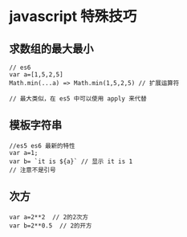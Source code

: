 # javascript 特殊技巧

## 求数组的最大最小
```
// es6 
var a=[1,5,2,5]
Math.min(...a) => Math.min(1,5,2,5) // 扩展运算符

// 最大类似，在 es5 中可以使用 apply 来代替
```

## 模板字符串

```
//es5 es6 最新的特性
var a=1;
var b= `it is ${a}` // 显示 it is 1
// 注意不是引号
```

## 次方
```
var a=2**2  // 2的2次方
var b=2**0.5  // 2的开方 
```
